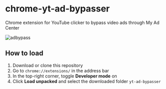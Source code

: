 # chrome-yt-ad-bypasser
Chrome extension for YouTube clicker to bypass video ads through My Ad Center

![adbypass](https://github.com/user-attachments/assets/f147184c-209e-4f24-adb9-db5c40512c83)

## How to load
1. Download or clone this repository
2. Go to `chrome://extensions/` in the address bar
3. In the top-right corner, toggle **Developer mode** on
4. Click **Load unpacked** and select the downloaded folder `yt-ad-bypasser`
